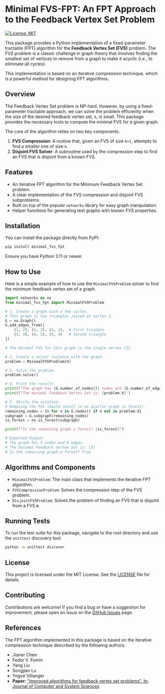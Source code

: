 # Minimal FVS-FPT: An FPT Approach to the Feedback Vertex Set Problem

[![License: MIT](https://img.shields.io/badge/License-MIT-yellow.svg)](https://opensource.org/licenses/MIT)

This package provides a Python implementation of a fixed-parameter tractable (FPT) algorithm for the **Feedback Vertex Set (FVS)** problem. The FVS problem is a classic challenge in graph theory that involves finding the smallest set of vertices to remove from a graph to make it acyclic (i.e., to eliminate all cycles).

This implementation is based on an iterative compression technique, which is a powerful method for designing FPT algorithms.

## Overview

The Feedback Vertex Set problem is NP-hard. However, by using a fixed-parameter tractable approach, we can solve the problem efficiently when the size of the desired feedback vertex set, `k`, is small. This package provides the necessary tools to compute the minimal FVS for a given graph.

The core of the algorithm relies on two key components:
1.  **FVS Compression**: A routine that, given an FVS of size `k+1`, attempts to find a smaller one of size `k`.
2.  **Disjoint FVS Solver**: A subroutine used by the compression step to find an FVS that is disjoint from a known FVS.

## Features

-   An iterative FPT algorithm for the Minimum Feedback Vertex Set problem.
-   A clear implementation of the FVS compression and disjoint FVS subproblems.
-   Built on top of the popular `networkx` library for easy graph manipulation.
-   Helper functions for generating test graphs with known FVS properties.

## Installation

You can install the package directly from PyPI:

```bash
pip install minimal_fvs_fpt
```

Ensure you have Python 3.11 or newer.

## How to Use

Here is a simple example of how to use the `MinimalFVSProblem` solver to find the minimum feedback vertex set of a graph.

```python
import networkx as nx
from minimal_fvs_fpt import MinimalFVSProblem

# 1. Create a graph with a few cycles.
# This graph is two triangles joined at vertex 3.
G = nx.Graph()
G.add_edges_from([
    (1, 2), (2, 3), (3, 1),  # First triangle
    (3, 4), (4, 5), (5, 3)   # Second triangle
])

# The minimal FVS for this graph is the single vertex {3}.

# 2. Create a solver instance with the graph.
problem = MinimalFVSProblem(G)

# 3. Solve the problem.
problem.solve()

# 4. Print the results.
print(f"The graph has {G.number_of_nodes()} nodes and {G.number_of_edges()} edges.")
print(f"The minimal Feedback Vertex Set is: {problem.X}")

# 5. Verify the solution.
# Removing the FVS should result in an acyclic graph (a forest).
remaining_nodes = [n for n in G.nodes() if n not in problem.X]
subgraph = G.subgraph(remaining_nodes)
is_forest = nx.is_forest(subgraph)

print(f"Is the remaining graph a forest? {is_forest}")

# Expected Output:
# The graph has 5 nodes and 6 edges.
# The minimal Feedback Vertex Set is: [3]
# Is the remaining graph a forest? True
```

## Algorithms and Components

-   `MinimalFVSProblem`: The main class that implements the iterative FPT algorithm.
-   `FVSCompressionProblem`: Solves the compression step of the FVS problem.
-   `DisjointFVSProblem`: Solves the problem of finding an FVS that is disjoint from a FVS `W`.

## Running Tests

To run the test suite for this package, navigate to the root directory and use the `unittest` discovery tool:

```bash
python -m unittest discover
```

## License

This project is licensed under the MIT License. See the [LICENSE](LICENSE) file for details.

## Contributing

Contributions are welcome! If you find a bug or have a suggestion for improvement, please open an issue on the [GitHub Issues](https://github.com/vladimirminaev/Minimal-FVS-FPT/issues) page.

## References

The FPT algorithm implemented in this package is based on the iterative compression technique described by the following authors:

* Jianer Chen
* Fedor V. Fomin
* Yang Liu
* Songjian Lu
* Yngve Villanger
* **Paper:** ["Improved algorithms for feedback vertex set problems". In: Journal of
Computer and System Sciences](https://www.sciencedirect.com/science/article/pii/S0022000008000500)
